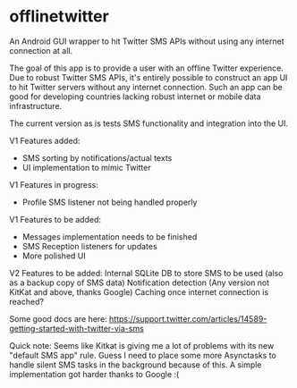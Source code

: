 offlinetwitter
==============

An Android GUI wrapper to hit Twitter SMS APIs without using any internet connection at all.

The goal of this app is to provide a user with an offline Twitter experience. 
Due to robust Twitter SMS APIs, it's entirely possible to construct an app UI to hit Twitter servers without any internet connection.
Such an app can be good for developing countries lacking robust internet or mobile data infrastructure.

The current version as is tests SMS functionality and integration into the UI.

V1 Features added:
- SMS sorting by notifications/actual texts
- UI implementation to mimic Twitter

V1 Features in progress:
- Profile SMS listener not being handled properly

V1 Features to be added:
- Messages implementation needs to be finished
- SMS Reception listeners for updates
- More polished UI

V2 Features to be added:
Internal SQLite DB to store SMS to be used (also as a backup copy of SMS data)
Notification detection (Any version not KitKat and above, thanks Google)
Caching once internet connection is reached?

Some good docs are here:
https://support.twitter.com/articles/14589-getting-started-with-twitter-via-sms


Quick note:
Seems like Kitkat is giving me a lot of problems with its new "default SMS app" rule. Guess I need to place some more Asynctasks to handle silent SMS tasks in the background because of this. A simple implementation got harder thanks to Google :(
